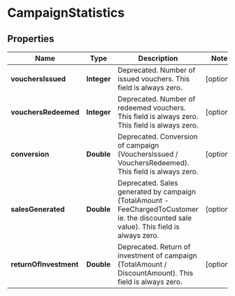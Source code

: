 
# CampaignStatistics

## Properties
Name | Type | Description | Notes
------------ | ------------- | ------------- | -------------
**vouchersIssued** | **Integer** | Deprecated. Number of issued vouchers.  This field is always zero. |  [optional]
**vouchersRedeemed** | **Integer** | Deprecated. Number of redeemed vouchers. This field is always zero.  This field is always zero. |  [optional]
**conversion** | **Double** | Deprecated. Conversion of campaign (VouchersIssued / VouchersRedeemed).  This field is always zero. |  [optional]
**salesGenerated** | **Double** | Deprecated.  Sales generated by campaign (TotalAmount - FeeChargedToCustomer ie. the discounted sale value).  This field is always zero. |  [optional]
**returnOfInvestment** | **Double** | Deprecated.  Return of investment of campaign (TotalAmount / DiscountAmount).  This field is always zero. |  [optional]



